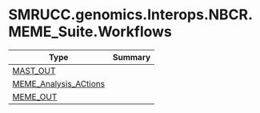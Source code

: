 ﻿
# SMRUCC.genomics.Interops.NBCR.MEME_Suite.Workflows

|Type|Summary|
|----|-------|
|[MAST_OUT](./MAST_OUT.md)||
|[MEME_Analysis_ACtions](./MEME_Analysis_ACtions.md)||
|[MEME_OUT](./MEME_OUT.md)||


